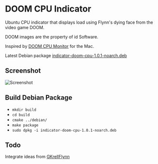 DOOM CPU Indicator
==================

Ubuntu CPU indicator that displays load using Flynn's dying face from the video game DOOM.

DOOM images are the property of id Software.

Inspired by [DOOM CPU Monitor](https://github.com/AshFurrow/DOOM-CPU-Monitor) for the Mac.

Latest Debian package [indicator-doom-cpu-1.0.1-noarch.deb](https://github.com/ebruck/indicator-doom-cpu/releases/download/v1.0.1/indicator-doom-cpu-1.0.1-noarch.deb)

Screenshot
----------

![Screenshot](screenshot.png)

Build Debian Package
--------------------

* `mkdir build`
* `cd build`
* `cmake ../debian/`
* `make package`
* `sudo dpkg -i indicator-doom-cpu-1.0.1-noarch.deb`

Todo
----

Integrate ideas from [GKrellFlynn](http://bax.comlab.uni-rostock.de/en/projects/flynn/)
